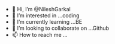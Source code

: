 - 👋 Hi, I’m @NileshGarkal
- 👀 I’m interested in ...coding
- 🌱 I’m currently learning ...BE
- 💞️ I’m looking to collaborate on ...Github
- 📫 How to reach me ...

<!---
NileshGarkal/NileshGarkal is a ✨ special ✨ repository because its `README.md` (this file) appears on your GitHub profile.
You can click the Preview link to take a look at your changes.
--->
